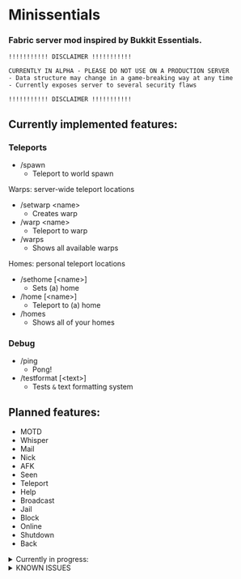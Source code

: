 # Minissentials


### Fabric server mod inspired by Bukkit Essentials.

```
!!!!!!!!!!! DISCLAIMER !!!!!!!!!!!

CURRENTLY IN ALPHA - PLEASE DO NOT USE ON A PRODUCTION SERVER
- Data structure may change in a game-breaking way at any time
- Currently exposes server to several security flaws

!!!!!!!!!!! DISCLAIMER !!!!!!!!!!!
```

## Currently implemented features:

### Teleports

- /spawn
  - Teleport to world spawn

Warps: server-wide teleport locations
- /setwarp \<name>
  - Creates warp
- /warp \<name>
  - Teleport to warp
- /warps
  - Shows all available warps

Homes: personal teleport locations
- /sethome [\<name>]
  - Sets (a) home
- /home [\<name>]
  - Teleport to (a) home
- /homes
  - Shows all of your homes


### Debug

- /ping
  - Pong!
- /testformat [\<text>]
  - Tests `&` text formatting system

## Planned features:
- MOTD
- Whisper
- Mail
- Nick
- AFK
- Seen
- Teleport
- Help
- Broadcast
- Jail
- Block
- Online
- Shutdown
- Back

<details>
<summary>Currently in progress:</summary>

- Nickname injector
- Server-side JSON database structure
- delwarp and delhome

</details>

<details>
<summary>KNOWN ISSUES</summary>

- gamerule logAdminCommands compat
- need op-only permissions for some commands
- warps need to check if area is safe

</details>